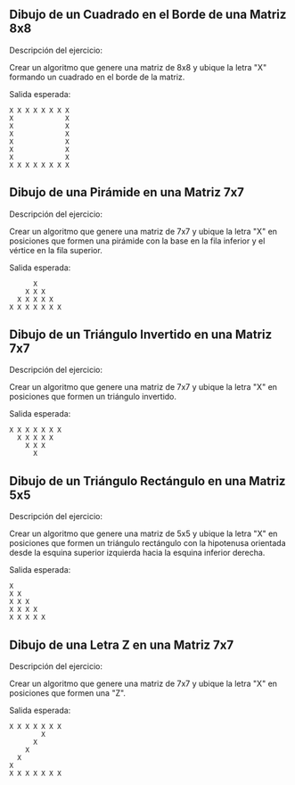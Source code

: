 ## Dibujo de un Cuadrado en el Borde de una Matriz 8x8

Descripción del ejercicio:

Crear un algoritmo que genere una matriz de 8x8 y ubique la letra "X" formando un cuadrado en el borde de la matriz.

Salida esperada:
```
X X X X X X X X
X             X
X             X
X             X
X             X
X             X
X             X
X X X X X X X X
```

## Dibujo de una Pirámide en una Matriz 7x7

Descripción del ejercicio:

Crear un algoritmo que genere una matriz de 7x7 y ubique la letra "X" en posiciones que formen una pirámide con la base en la fila inferior y el vértice en la fila superior.

Salida esperada:
```
      X      
    X X X    
  X X X X X  
X X X X X X X
```

## Dibujo de un Triángulo Invertido en una Matriz 7x7

Descripción del ejercicio:

Crear un algoritmo que genere una matriz de 7x7 y ubique la letra "X" en posiciones que formen un triángulo invertido.

Salida esperada:
```
X X X X X X X
  X X X X X  
    X X X    
      X 
```

## Dibujo de un Triángulo Rectángulo en una Matriz 5x5

Descripción del ejercicio:

Crear un algoritmo que genere una matriz de 5x5 y ubique la letra "X" en posiciones que formen un triángulo rectángulo con la hipotenusa orientada desde la esquina superior izquierda hacia la esquina inferior derecha.

Salida esperada:
```
X
X X
X X X
X X X X
X X X X X
```

## Dibujo de una Letra Z en una Matriz 7x7

Descripción del ejercicio:

Crear un algoritmo que genere una matriz de 7x7 y ubique la letra "X" en posiciones que formen una "Z".

Salida esperada:
```
X X X X X X X
        X    
      X      
    X        
  X          
X            
X X X X X X X
```
